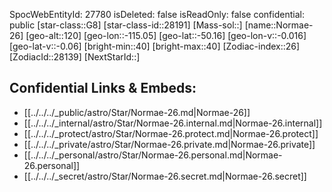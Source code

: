 ﻿---
location: [-50.16,115.05,120]
type: Star
tags:
- astro/Star

---
SpocWebEntityId: 27780
isDeleted: false
isReadOnly: false
confidential: public
[star-class::G8]
[star-class-id::28191]
[Mass-sol::]
[name::Normae-26]
[geo-alt::120]
[geo-lon::-115.05]
[geo-lat::-50.16]
[geo-lon-v::-0.016]
[geo-lat-v::-0.06]
[bright-min::40]
[bright-max::40]
[Zodiac-index::26]
[ZodiacId::28139]
[NextStarId::]



## Confidential Links & Embeds: 
- [[../../../_public/astro/Star/Normae-26.md|Normae-26]] 
- [[../../../_internal/astro/Star/Normae-26.internal.md|Normae-26.internal]] 
- [[../../../_protect/astro/Star/Normae-26.protect.md|Normae-26.protect]] 
- [[../../../_private/astro/Star/Normae-26.private.md|Normae-26.private]] 
- [[../../../_personal/astro/Star/Normae-26.personal.md|Normae-26.personal]] 
- [[../../../_secret/astro/Star/Normae-26.secret.md|Normae-26.secret]] 
